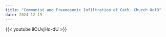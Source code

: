 ```yaml
---
title: "Communist and Freemasonic Infiltration of Cath. Church 8of9"
date: 2024-12-19
---
```


{{< youtube ilOUvjHq-dU >}}
